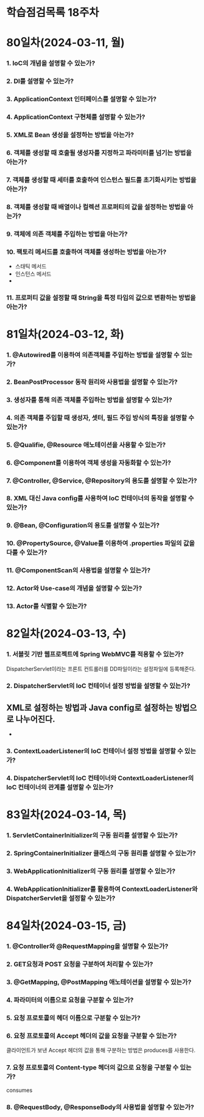 # 학습점검목록 18주차

# 80일차(2024-03-11, 월)
### 1. IoC의 개념을 설명할 수 있는가?

### 2. DI를 설명할 수 있는가?

### 3. ApplicationContext 인터페이스를 설명할 수 있는가?

### 4. ApplicationContext 구현체를 설명할 수 있는가?

### 5. XML로 Bean 생성을 설정하는 방법을 아는가?

### 6. 객체를 생성할 때 호출될 생성자를 지정하고 파라미터를 넘기는 방법을 아는가?

### 7. 객체를 생성할 때 세터를 호출하여 인스턴스 필드를 초기화시키는 방법을 아는가?

### 8. 객체를 생성할 때 배열이나 컬렉션 프로퍼티의 값을 설정하는 방법을 아는가?

### 9. 객체에 의존 객체를 주입하는 방법을 아는가?

### 10. 팩토리 메서드를 호출하여 객체를 생성하는 방법을 아는가?
- 스태틱 메서드
- 인스턴스 메서드
- 

### 11. 프로퍼티 값을 설정할 때 String을 특정 타입의 값으로 변환하는 방법을 아는가?


# 81일차(2024-03-12, 화)
### 1. @Autowired를 이용하여 의존객체를 주입하는 방법을 설명할 수 있는가?

### 2. BeanPostProcessor 동작 원리와 사용법을 설명할 수 있는가?

### 3. 생성자를 통해 의존 객체를 주입하는 방법을 설명할 수 있는가?

### 4. 의존 객체를 주입할 때 생성자, 셋터, 필드 주입 방식의 특징을 설명할 수 있는가?

### 5. @Qualifie, @Resource 애노테이션을 사용할 수 있는가?

### 6. @Component를 이용하여 객체 생성을 자동화할 수 있는가?

### 7. @Controller, @Service, @Repository의 용도를 설명할 수 있는가?

### 8. XML 대신 Java config를 사용하여 IoC 컨테이너의 동작을 설명할 수 있는가?

### 9. @Bean, @Configuration의 용도를 설명할 수 있는가?

### 10. @PropertySource, @Value를 이용하여 .properties 파일의 값을 다룰 수 있는가?

### 11. @ComponentScan의 사용법을 설명할 수 있는가?

### 12. Actor와 Use-case의 개념을 설명할 수 있는가?

### 13. Actor를 식별할 수 있는가?


# 82일차(2024-03-13, 수)
### 1. 서블릿 기반 웹프로젝트에 Spring WebMVC를 적용할 수 있는가?
DispatcherServlet이라는 프론트 컨트롤러를 DD파일이라는 설정파일에 등록해준다. 

### 2. DispatcherServlet의 IoC 컨테이너 설정 방법을 설명할 수 있는가?
XML로 설정하는 방법과 Java config로 설정하는 방법으로 나누어진다. 
- 
- 

### 3. ContextLoaderListener의 IoC 컨테이너 설정 방법을 설명할 수 있는가?

### 4. DispatcherServlet의 IoC 컨테이너와 ContextLoaderListener의 IoC 컨테이너의 관계를 설명할 수 있는가?


# 83일차(2024-03-14, 목)
### 1. ServletContainerInitializer의 구동 원리를 설명할 수 있는가?

### 2. SpringContainerInitializer 클래스의 구동 원리를 설명할 수 있는가?

### 3. WebApplicationInitializer의 구동 원리를 설명할 수 있는가?

### 4. WebApplicationInitializer를 활용하여 ContextLoaderListener와 DispatcherServlet을 설정할 수 있는가?


# 84일차(2024-03-15, 금)
### 1. @Controller와 @RequestMapping을 설명할 수 있는가?

### 2. GET요청과 POST 요청을 구분하여 처리할 수 있는가?

### 3. @GetMapping, @PostMapping 애노테이션을 설명할 수 있는가?

### 4. 파라미터의 이름으로 요청을 구분할 수 있는가?

### 5. 요청 프로토콜의 헤더 이름으로 구분할 수 있는가?

### 6. 요청 프로토콜의 Accept 헤더의 값을 요청을 구분할 수 있는가?
클라이언트가 보낸 Accept 헤더의 값을 통해 구분하는 방법은 produces를 사용한다.

### 7. 요청 프로토콜의 Content-type 헤더의 값으로 요청을 구분할 수 있는가?
consumes

### 8. @RequestBody, @ResponseBody의 사용법을 설명할 수 있는가?
